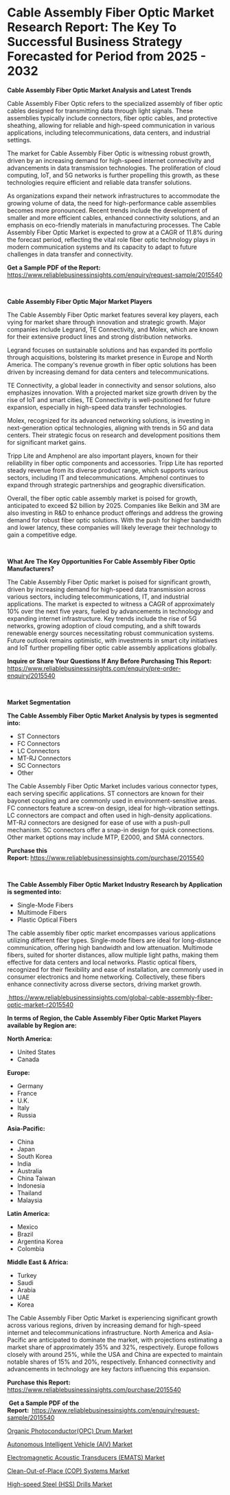 <p><h1>Cable Assembly Fiber Optic Market Research Report: The Key To Successful Business Strategy Forecasted for Period from 2025 - 2032</h1></p><p><strong>Cable Assembly Fiber Optic Market Analysis and Latest Trends</strong></p>
<p><p>Cable Assembly Fiber Optic refers to the specialized assembly of fiber optic cables designed for transmitting data through light signals. These assemblies typically include connectors, fiber optic cables, and protective sheathing, allowing for reliable and high-speed communication in various applications, including telecommunications, data centers, and industrial settings.</p><p>The market for Cable Assembly Fiber Optic is witnessing robust growth, driven by an increasing demand for high-speed internet connectivity and advancements in data transmission technologies. The proliferation of cloud computing, IoT, and 5G networks is further propelling this growth, as these technologies require efficient and reliable data transfer solutions.</p><p>As organizations expand their network infrastructures to accommodate the growing volume of data, the need for high-performance cable assemblies becomes more pronounced. Recent trends include the development of smaller and more efficient cables, enhanced connectivity solutions, and an emphasis on eco-friendly materials in manufacturing processes. The Cable Assembly Fiber Optic Market is expected to grow at a CAGR of 11.8% during the forecast period, reflecting the vital role fiber optic technology plays in modern communication systems and its capacity to adapt to future challenges in data transfer and connectivity.</p></p>
<p><strong>Get a Sample PDF of the Report:&nbsp;</strong> <a href="https://www.reliablebusinessinsights.com/enquiry/request-sample/2015540?utm_campaign=3494&utm_medium=2&utm_source=Github&utm_content=ia&utm_term=29032025&utm_id=cable-assembly-fiber-optic">https://www.reliablebusinessinsights.com/enquiry/request-sample/2015540</a></p>
<p>&nbsp;</p>
<p><strong>Cable Assembly Fiber Optic Major Market Players</strong></p>
<p><p>The Cable Assembly Fiber Optic market features several key players, each vying for market share through innovation and strategic growth. Major companies include Legrand, TE Connectivity, and Molex, which are known for their extensive product lines and strong distribution networks. </p><p>Legrand focuses on sustainable solutions and has expanded its portfolio through acquisitions, bolstering its market presence in Europe and North America. The company's revenue growth in fiber optic solutions has been driven by increasing demand for data centers and telecommunications.</p><p>TE Connectivity, a global leader in connectivity and sensor solutions, also emphasizes innovation. With a projected market size growth driven by the rise of IoT and smart cities, TE Connectivity is well-positioned for future expansion, especially in high-speed data transfer technologies.</p><p>Molex, recognized for its advanced networking solutions, is investing in next-generation optical technologies, aligning with trends in 5G and data centers. Their strategic focus on research and development positions them for significant market gains.</p><p>Tripp Lite and Amphenol are also important players, known for their reliability in fiber optic components and accessories. Tripp Lite has reported steady revenue from its diverse product range, which supports various sectors, including IT and telecommunications. Amphenol continues to expand through strategic partnerships and geographic diversification.</p><p>Overall, the fiber optic cable assembly market is poised for growth, anticipated to exceed $2 billion by 2025. Companies like Belkin and 3M are also investing in R&D to enhance product offerings and address the growing demand for robust fiber optic solutions. With the push for higher bandwidth and lower latency, these companies will likely leverage their technology to gain a competitive edge.</p></p>
<p>&nbsp;</p>
<p><strong>What Are The Key Opportunities For Cable Assembly Fiber Optic Manufacturers?</strong></p>
<p><p>The Cable Assembly Fiber Optic market is poised for significant growth, driven by increasing demand for high-speed data transmission across various sectors, including telecommunications, IT, and industrial applications. The market is expected to witness a CAGR of approximately 10% over the next five years, fueled by advancements in technology and expanding internet infrastructure. Key trends include the rise of 5G networks, growing adoption of cloud computing, and a shift towards renewable energy sources necessitating robust communication systems. Future outlook remains optimistic, with investments in smart city initiatives and IoT further propelling fiber optic cable assembly applications globally.</p></p>
<p><strong>Inquire or Share Your Questions If Any Before Purchasing This Report:</strong> <a href="https://www.reliablebusinessinsights.com/enquiry/pre-order-enquiry/2015540?utm_campaign=3494&utm_medium=2&utm_source=Github&utm_content=ia&utm_term=29032025&utm_id=cable-assembly-fiber-optic">https://www.reliablebusinessinsights.com/enquiry/pre-order-enquiry/2015540</a></p>
<p>&nbsp;</p>
<p><strong>Market Segmentation</strong></p>
<p><strong>The Cable Assembly Fiber Optic Market Analysis by types is segmented into:</strong></p>
<p><ul><li>ST Connectors</li><li>FC Connectors</li><li>LC Connectors</li><li>MT-RJ Connectors</li><li>SC Connectors</li><li>Other</li></ul></p>
<p><p>The Cable Assembly Fiber Optic Market includes various connector types, each serving specific applications. ST connectors are known for their bayonet coupling and are commonly used in environment-sensitive areas. FC connectors feature a screw-on design, ideal for high-vibration settings. LC connectors are compact and often used in high-density applications. MT-RJ connectors are designed for ease of use with a push-pull mechanism. SC connectors offer a snap-in design for quick connections. Other market options may include MTP, E2000, and SMA connectors.</p></p>
<p><strong>Purchase this Report:&nbsp;</strong><a href="https://www.reliablebusinessinsights.com/purchase/2015540?utm_campaign=3494&utm_medium=2&utm_source=Github&utm_content=ia&utm_term=29032025&utm_id=cable-assembly-fiber-optic">https://www.reliablebusinessinsights.com/purchase/2015540</a></p>
<p>&nbsp;</p>
<p><strong>The Cable Assembly Fiber Optic Market Industry Research by Application is segmented into:</strong></p>
<p><ul><li>Single-Mode Fibers</li><li>Multimode Fibers</li><li>Plastic Optical Fibers</li></ul></p>
<p><p>The cable assembly fiber optic market encompasses various applications utilizing different fiber types. Single-mode fibers are ideal for long-distance communication, offering high bandwidth and low attenuation. Multimode fibers, suited for shorter distances, allow multiple light paths, making them effective for data centers and local networks. Plastic optical fibers, recognized for their flexibility and ease of installation, are commonly used in consumer electronics and home networking. Collectively, these fibers enhance connectivity across diverse sectors, driving market growth.</p></p>
<p><a href="https://www.reliablebusinessinsights.com/global-cable-assembly-fiber-optic-market-r2015540?utm_campaign=3494&utm_medium=2&utm_source=Github&utm_content=ia&utm_term=29032025&utm_id=cable-assembly-fiber-optic">&nbsp;https://www.reliablebusinessinsights.com/global-cable-assembly-fiber-optic-market-r2015540</a></p>
<p><strong>In terms of Region, the Cable Assembly Fiber Optic Market Players available by Region are:</strong></p>
<p>
    <p> <strong> North America: </strong>
        <ul>
            <li>United States</li>
            <li>Canada</li>
        </ul>
        </p> 
    <p> <strong> Europe: </strong>
        <ul>
            <li>Germany</li>
            <li>France</li>
            <li>U.K.</li>
            <li>Italy</li>
            <li>Russia</li>
        </ul>
        </p> 
    <p> <strong> Asia-Pacific: </strong>
        <ul>
            <li>China</li>
            <li>Japan</li>
            <li>South Korea</li>
            <li>India</li>
            <li>Australia</li>
            <li>China Taiwan</li>
            <li>Indonesia</li>
            <li>Thailand</li>
            <li>Malaysia</li>
        </ul>
        </p> 
    <p> <strong> Latin America: </strong>
        <ul>
            <li>Mexico</li>
            <li>Brazil</li>
            <li>Argentina Korea</li>
            <li>Colombia</li>
        </ul>
        </p> 
    <p> <strong> Middle East & Africa: </strong>
        <ul>
            <li>Turkey</li>
            <li>Saudi</li>
            <li>Arabia</li>
            <li>UAE</li>
            <li>Korea</li>
        </ul>
    </p>
    </p>
<p><p>The Cable Assembly Fiber Optic Market is experiencing significant growth across various regions, driven by increasing demand for high-speed internet and telecommunications infrastructure. North America and Asia-Pacific are anticipated to dominate the market, with projections estimating a market share of approximately 35% and 32%, respectively. Europe follows closely with around 25%, while the USA and China are expected to maintain notable shares of 15% and 20%, respectively. Enhanced connectivity and advancements in technology are key factors influencing this expansion.</p></p>
<p><strong>Purchase this Report: </strong><a href="https://www.reliablebusinessinsights.com/purchase/2015540?utm_campaign=3494&utm_medium=2&utm_source=Github&utm_content=ia&utm_term=29032025&utm_id=cable-assembly-fiber-optic">https://www.reliablebusinessinsights.com/purchase/2015540</a></p>
<p>&nbsp;<strong>Get a Sample PDF of the Report:&nbsp;&nbsp;</strong><a href="https://www.reliablebusinessinsights.com/enquiry/request-sample/2015540?utm_campaign=3494&utm_medium=2&utm_source=Github&utm_content=ia&utm_term=29032025&utm_id=cable-assembly-fiber-optic">https://www.reliablebusinessinsights.com/enquiry/request-sample/2015540</a></p>
<p><strong></strong></p>
<p><p><a href="https://www.linkedin.com/pulse/organic-photoconductoropc-drum-market-future-analysis-its-vlg2f?utm_campaign=3494&utm_medium=2&utm_source=Github&utm_content=ia&utm_term=29032025&utm_id=cable-assembly-fiber-optic">Organic Photoconductor(OPC) Drum Market</a></p><p><a href="https://www.linkedin.com/pulse/future-growth-trends-autonomous-intelligent-vehicle-aiv-aqibe?utm_campaign=3494&utm_medium=2&utm_source=Github&utm_content=ia&utm_term=29032025&utm_id=cable-assembly-fiber-optic">Autonomous Intelligent Vehicle (AIV) Market</a></p><p><a href="https://www.linkedin.com/pulse/data-global-electromagnetic-acoustic-transducers-emats-markets-ifeqe?utm_campaign=3494&utm_medium=2&utm_source=Github&utm_content=ia&utm_term=29032025&utm_id=cable-assembly-fiber-optic">Electromagnetic Acoustic Transducers (EMATS) Market</a></p><p><a href="https://www.linkedin.com/pulse/historical-trends-future-projections-clean-out-of-place-cop-lzdhe?utm_campaign=3494&utm_medium=2&utm_source=Github&utm_content=ia&utm_term=29032025&utm_id=cable-assembly-fiber-optic">Clean-Out-of-Place (COP) Systems Market</a></p><p><a href="https://www.linkedin.com/pulse/analysis-high-speed-steel-hss-drills-market-fueled-growth-qnghe?utm_campaign=3494&utm_medium=2&utm_source=Github&utm_content=ia&utm_term=29032025&utm_id=cable-assembly-fiber-optic">High-speed Steel (HSS) Drills Market</a></p></p>